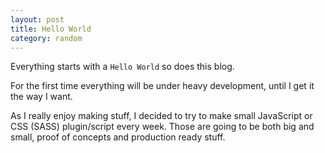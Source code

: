 ```yaml
---
layout: post
title: Hello World
category: random
---
```


Everything starts with a <code>Hello World</code> so does this blog.

For the first time everything will be under heavy development, until I get it the way I want.

As I really enjoy making stuff, I decided to try to make small JavaScript or CSS (SASS) plugin/script every week.
Those are going to be both big and small, proof of concepts and production ready stuff.
